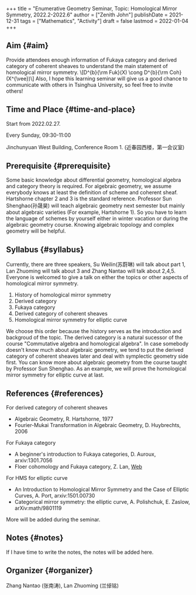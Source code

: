 +++
title = "Enumerative Geometry Seminar, Topic: Homological Mirror Symmetry, 2022.2-2022.6"
author = ["Zenith John"]
publishDate = 2021-12-31
tags = ["Mathematics", "Activity"]
draft = false
lastmod = 2022-01-04
+++

## Aim {#aim}

Provide attendees enough information of Fukaya category and derived category of coherent sheaves to understand the main statement of homological mirror symmetry.
\\[D^{b}{\rm Fuk}(X) \cong D^{b}{\rm Coh}(X^{\vee})\\]
Also, I hope this learning seminar will give us a good chance to communicate with others in Tsinghua University, so feel free to invite others!


## Time and Place {#time-and-place}

Start from 2022.02.27.

Every Sunday, 09:30-11:00

Jinchunyuan West Building, Conference Room 1. (近春园西楼，第一会议室)


## Prerequisite {#prerequisite}

Some basic knowledge about differential geometry, homological algebra and category theory is required. For algebraic geometry, we assume everybody knows at least the definition of scheme and coherent sheaf. Hartshorne chapter 2 and 3 is the standard reference. Professor Sun Shenghao(孙晟昊) will teach algebraic geometry next semester but mainly about algebraic varieties (For example, Hartshorne 1). So you have to learn the language of schemes by yourself either in winter vacation or during the algebraic geometry course. Knowing algebraic topology and complex geometry will be helpful.


## Syllabus {#syllabus}

Currently, there are three speakers, Su Weilin(苏蔚琳) will talk about part 1, Lan Zhuoming will talk about 3 and Zhang Nantao will talk about 2,4,5. Everyone is welcomed to give a talk on either the topics or other aspects of homological mirror symmetry.

1.  History of homological mirror symmetry
2.  Derived category
3.  Fukaya category
4.  Derived category of coherent sheaves
5.  Homological mirror symmetry for elliptic curve

We choose this order because the history serves as the introduction and backgroud of the topic. The derived category is a natural sucessor of the course "Commutative algebra and homological algebra". In case somebody doesn't know much about algebraic geometry, we tend to put the derived category of coherent sheaves later and deal with symplectic geometry side first. You can know more about algebraic geometry from the course taught by Professor Sun Shenghao. As an example, we will prove the homological mirror symmetry for elliptic curve at last.


## References {#references}

For derived category of coherent sheaves

-   Algebraic Geometry, R. Hartshorne, 1977
-   Fourier-Mukai Transformation in Algebraic Geometry, D. Huybrechts, 2006

For Fukaya category

-   A beginner's introduction to Fukaya categories, D. Auroux, arxiv:1301.7056
-   Floer cohomology and Fukaya category, Z. Lan, [Web](https://math.uchicago.edu/~may/REU2020/REUPapers/Lan,Zhuoming.pdf)

For HMS for elliptic curve

-   An Introduction to Homological Mirror Symmetry and the Case of Elliptic Curves, A. Port, arxiv:1501.00730
-   Categorical mirror symmetry: the elliptic curve, A. Polishchuk, E. Zaslow, arXiv:math/9801119

More will be added during the seminar.


## Notes {#notes}

If I have time to write the notes, the notes will be added here.


## Organizer {#organizer}

Zhang Nantao (张南涛), Lan Zhuoming (兰倬铭)
